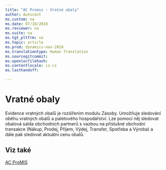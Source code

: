 ```yaml
---
title: "AC Promis - Vratné obaly"
author: Autocont
ms.custom: na
ms.date: 07/18/2018
ms.reviewer: na
ms.suite: na
ms.tgt_pltfrm: na
ms.topic: article
ms.prod: dynamics-nav-2018
ms.translationtype: Human Translation
ms.sourcegitcommit: 
ms.openlocfilehash: 
ms.contentlocale: cs-cz
ms.lasthandoff: 

---
```


# <a name="ac-pm-returnable-packaging"></a>Vratné obaly

Evidence vratných obalů je rozšířením modulu Zásoby. Umožňuje sledování oběhu vratných obalů a paletového hospodářství. Lze pomocí něj sledovat obalová salda obchodních partnerů s vazbou na příslušné obchodní transakce (Nákup, Prodej, Příjem, Výdej, Transfer, Spotřeba a Výroba) a dále pak sledovat aktuální cenu obalů.

## <a name="see-also"></a>Viz také  
[AC ProMIS](ac-pm-promis.md)